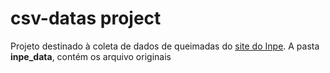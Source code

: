 # csv-datas project

Projeto destinado à coleta de dados de queimadas do [site do Inpe](http://queimadas.dgi.inpe.br/queimadas/portal-static/estatisticas_estados/). A pasta **inpe_data**, contém os arquivo originais
